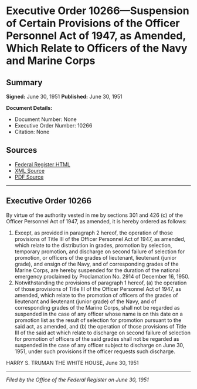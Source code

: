 # Executive Order 10266—Suspension of Certain Provisions of the Officer Personnel Act of 1947, as Amended, Which Relate to Officers of the Navy and Marine Corps

## Summary

**Signed:** June 30, 1951
**Published:** June 30, 1951

**Document Details:**
- Document Number: None
- Executive Order Number: 10266
- Citation: None

## Sources
- [Federal Register HTML](https://www.presidency.ucsb.edu/documents/executive-order-10266-suspension-certain-provisions-the-officer-personnel-act-1947-amended)
- [XML Source](None)
- [PDF Source](None)

---

## Executive Order 10266

By virtue of the authority vested in me by sections 301 and 426 (c) of the Officer Personnel Act of 1947, as amended, it is hereby ordered as follows:
1. Except, as provided in paragraph 2 hereof, the operation of those provisions of Title III of the Officer Personnel Act of 1947, as amended, which relate to the distribution in grades, promotion by selection, temporary promotion, and discharge on second failure of selection for promotion, or officers of the grades of lieutenant, lieutenant (junior grade), and ensign of the Navy, and of corresponding grades of the Marine Corps, are hereby suspended for the duration of the national emergency proclaimed by Proclamation No. 2914 of December 16, 1950.
2. Notwithstanding the provisions of paragraph 1 hereof, (a) the operation of those provisions of Title III of the Officer Personnel Act of 1947, as amended, which relate to the promotion of officers of the grades of lieutenant and lieutenant (junior grade) of the Navy, and of corresponding grades of the Marine Corps, shall not be regarded as suspended in the case of any officer whose name is on this date on a promotion list as the result of selection for promotion pursuant to the said act, as amended, and (b) the operation of those provisions of Title III of the said act which relate to discharge on second failure of selection for promotion of officers of the said grades shall not be regarded as suspended in the case of any officer subject to discharge on June 30, 1951, under such provisions if the officer requests such discharge.

HARRY S. TRUMAN
THE WHITE HOUSE,
June 30, 1951

---

*Filed by the Office of the Federal Register on June 30, 1951*
